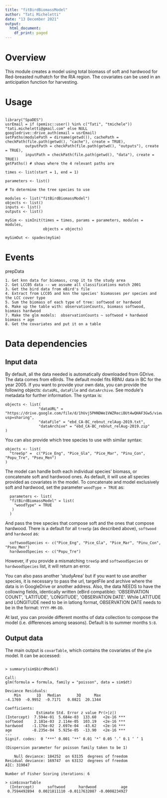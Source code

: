 ```yaml
---
title: "fitBirdBiomassModel"
author: "Tati Micheletti"
date: "13 December 2021"
output:
  html_document:
    df_print: paged
---
```

# Overview

This module creates a model using total biomass of soft and hardwood for Red-breasted nuthatch for the RIA region. 
The covariates can be used in an anticipation function for harvesting.

# Usage

```{r module_usage}

library("SpaDES")
usrEmail = if (pemisc::user() %in% c("Tati", "tmichele")) "tati.micheletti@gmail.com" else NULL
googledrive::drive_auth(email = usrEmail)
setPaths(modulePath = dirname(getwd()), cachePath = checkPath(file.path(getwd(), "cache"), create = TRUE),
         outputPath = checkPath(file.path(getwd(), "outputs"), create = TRUE),
         inputPath = checkPath(file.path(getwd(), "data"), create = TRUE))
getPaths() # shows where the 4 relevant paths are

times <- list(start = 1, end = 1)

parameters <- list()

# To determine the tree species to use

modules <- list("fitBirdBiomassModel")
objects <- list()
inputs <- list()
outputs <- list()

mySim <- simInit(times = times, params = parameters, modules = modules,
                 objects = objects)

mySimOut <- spades(mySim)
```


# Events

prepData  

    1. Get knn data for biomass, crop it to the study area  
    2. Get LCC05 data -- we assume all classifications match 2001  
    3. Get the bird data from eBird's file  
    4. Extract from LCC05 and knn the species' biomasses per species and the LCC cover type  
    5. Sum the biomass of each type of tree: softwood or hardwood  
    6. Make up the table with: observationCounts, biomass softwood, biomass hardwood  
    7. Make the glm models:  observationCounts ~ softwood + hardwood biomass + age 
    8. Get the covariates and put it on a table  

# Data dependencies

## Input data

By default, all the data needed is automatically downloaded from GDrive. The data comes from eBirds. The default model fits RBNU data in BC for the year 2005. If you want to provide your own data, you can provide the following objects: `dataURL`, `dataFile` and `dataArchive`. See module's metadata for further information. The syntax is:

```{r url, echo = TRUE, eval = FALSE}
objects <- list(
               "dataURL" = "https://drive.google.com/file/d/1hUvj5PHNDWe1VWZReciBUt4wQHAF3Gw5/view?usp=sharing",
               "dataFile" = "ebd_CA-BC_rebnut_relAug-2019.txt",
               "dataArchive" = "ebd_CA-BC_rebnut_relAug-2019.zip"
)
```


You can also provide which tree species to use with similar syntax:

```{r treeSp, echo = TRUE, eval = FALSE}
objects <- list(
  "treeSp" =  c("Pice_Eng", "Pice_Gla", "Pice_Mar", "Pinu_Con", "Popu_Tre", "Pseu_Men")
)
```


The model can handle both each individual species' biomass, or concatenate soft and hardwood ones. As default, it will use all species provided as covariates in the model. To concatenate and model exclusively soft and hardwood, set the parameter `woodType = TRUE` as:

```{r wood, echo = TRUE, eval = FALSE}
  parameters <- list(
  "fitBirdBiomassModel" = list(
    "woodType" = TRUE 
   )
  )
```


And pass the tree species that compose soft and the ones that compose hardwood. There is a default for all `treeSp` (as described above), `softwood` and `hardwood` as:

```{r softhard, echo = TRUE, eval = FALSE}
  softwoodSpecies <- c("Pice_Eng", "Pice_Gla", "Pice_Mar", "Pinu_Con", "Pseu_Men")
  hardwoodSpecies <- c("Popu_Tre")
```

  However, if you provide a mismatching `treeSp` and `softwoodSpecies` or `hardwoodSpecies` list, it will return an error.
  
  You can also pass another 'studyArea' but if you want to use another species, it is necessary to pass the url, targetFile and archive where the data is in GoogleDrive or another address. Also, the data NEEDS to have the collowing fields, identically written (eBird compatible): 'OBSERVATION COUNT', 'LATITUDE', 'LONGITUDE', 'OBSERVATION DATE'. While LATITUDE and LONGITUDE need to be in latlong format, OBSERVATION DATE needs to be in the format: `YYYY-MM-DD`.

 At last, you can provide different months of data collection to compose the model (i.e. differences among seasons). Default is to summer months `5:8`. 

  
## Output data

The main output is `covarTable`, which contains the covariates of the `glm` model. It can be accessed:

```{r covarTable, echo = TRUE, eval = FALSE}

> summary(sim$birdModel)

Call:
glm(formula = formula, family = "poisson", data = sim$dt)

Deviance Residuals: 
    Min       1Q   Median       3Q      Max  
-4.1769  -0.9952  -0.7171   0.0821  20.1344  

Coefficients:
              Estimate Std. Error z value Pr(>|z|)    
(Intercept)  7.594e-01  5.684e-03  133.60   <2e-16 ***
softwood     2.181e-03  2.114e-05  103.19   <2e-16 ***
hardwood    -1.176e-02  2.697e-04  -43.62   <2e-16 ***
age         -8.235e-04  5.925e-05  -13.90   <2e-16 ***
---
Signif. codes:  0 ‘***’ 0.001 ‘**’ 0.01 ‘*’ 0.05 ‘.’ 0.1 ‘ ’ 1

(Dispersion parameter for poisson family taken to be 1)

    Null deviance: 184252  on 63135  degrees of freedom
Residual deviance: 169747  on 63132  degrees of freedom
AIC: 319047

Number of Fisher Scoring iterations: 6

> sim$covarTable
  (Intercept)      softwood      hardwood           age 
 0.7594492894  0.0021811110 -0.0117632087 -0.0008234927
```
